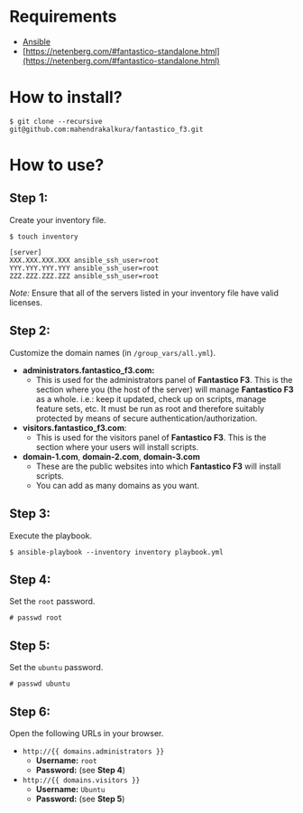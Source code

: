 Requirements
============

* [Ansible](https://www.ansible.com/)
* [https://netenberg.com/#fantastico-standalone.html](https://netenberg.com/#fantastico-standalone.html)

How to install?
===============

```
$ git clone --recursive git@github.com:mahendrakalkura/fantastico_f3.git
```

How to use?
===========

## **Step 1:**

Create your inventory file.

```
$ touch inventory
```

```
[server]
XXX.XXX.XXX.XXX ansible_ssh_user=root
YYY.YYY.YYY.YYY ansible_ssh_user=root
ZZZ.ZZZ.ZZZ.ZZZ ansible_ssh_user=root
```

*Note:* Ensure that all of the servers listed in your inventory file have valid licenses.

## **Step 2:**

Customize the domain names (in `/group_vars/all.yml`).

* **administrators.fantastico_f3.com:**
    * This is used for the administrators panel of **Fantastico F3**. This is the section where you (the host of the server) will manage **Fantastico F3** as a whole. i.e.: keep it updated, check up on scripts, manage feature sets, etc. It must be run as root and therefore suitably protected by means of secure authentication/authorization.
* **visitors.fantastico_f3.com**:
    * This is used for the visitors panel of **Fantastico F3**. This is the section where your users will install scripts.
* **domain-1.com**, **domain-2.com**, **domain-3.com**
    * These are the public websites into which **Fantastico F3** will install scripts.
    * You can add as many domains as you want.

## **Step 3:**

Execute the playbook.

```
$ ansible-playbook --inventory inventory playbook.yml
```

## **Step 4:**

Set the `root` password.

```
# passwd root
```

## **Step 5:**

Set the `ubuntu` password.

```
# passwd ubuntu
```

## **Step 6:**

Open the following URLs in your browser.

* `http://{{ domains.administrators }}`
    * **Username:** `root`
    * **Password:** (see **Step 4**)
* `http://{{ domains.visitors }}`
    * **Username:** `Ubuntu`
    * **Password:** (see **Step 5**)
